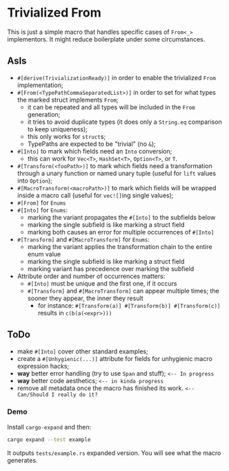 # Trivialized From

This is just a simple macro that handles specific cases of `From<_>` implementors.
It might reduce boilerplate under some circumstances.

## AsIs
- `#[derive(TrivializationReady)]` in order to enable the trivialized `From` implementation;
- `#[From(<TypePathCommaSeparatedList>)]` in order to set for what types the marked struct implements `From`;
    - it can be repeated and all types will be included in the `From` generation;
    - it tries to avoid duplicate types (it does only a `String.eq` comparison to keep uniqueness);
    - this only works for `struct`s;
    - TypePaths are expected to be "trivial" (no `&`);
- `#[Into]` to mark which fields need an `Into` conversion;
    - this can work for `Vec<T>`, `HashSet<T>`, `Option<T>`, or `T`.
- `#[Transform(<fooPath>)]` to mark which fields need a transformation through a unary function or named unary tuple (useful for `lift` values into `Option`);
- `#[MacroTransform(<macroPath>)]` to mark which fields will be wrapped inside a macro call (useful for `vec![]`ing single values);
- `#[From]` for `Enums`
- `#[Into]` for `Enums`:
  - marking the variant propagates the `#[Into]` to the subfields below
  - marking the single subfield is like marking a struct field
  - marking both causes an error for multiple occurrences of `#[Into]`
- `#[Transform]` and `#[MacroTransform]` for `Enums`:
  - marking the variant applies the transformation chain to the entire enum value
  - marking the single subfield is like marking a struct field
  - marking variant has precedence over marking the subfield
- Attribute order and number of occurrences matters:
  - `#[Into]` must be unique and the first one, if it occurs
  - `#[Transform]` and `#[MacroTransform]` can appear multiple times; the sooner they appear, the inner they result
    - for instance: `#[Transform(a)] #[Transform(b)] #[Transform(c)]` results in `c(b(a(<expr>)))`
    
## ToDo
- make `#[Into]` cover other standard examples;
- create a `#[Unhygienic(...)]` attribute for fields for unhygienic macro expression hacks;
- **way** better error handling (try to use `Span` and stuff); `<-- In progress`
- **way** better code aesthetics; `<-- in kinda progress`
- remove all metadata once the macro has finished its work. `<-- Can/Should I really do it?`

### Demo
Install `cargo-expand` and then:
```bash
cargo expand --test example
```
It outputs `tests/example.rs` expanded version. You will see what the macro generates.
